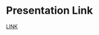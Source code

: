 # Presentation Link

[LINK](https://drive.google.com/file/d/1bWHVpmx4ial9QWaYKwABE_dvbW5t_UYW/view?usp=drive_link)